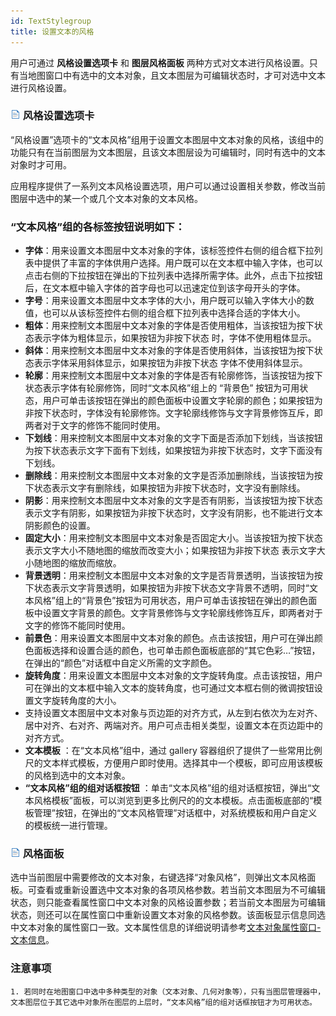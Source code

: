 ```yaml
---
id: TextStylegroup
title: 设置文本的风格
---
```

用户可通过 **风格设置选项卡** 和 **图层风格面板**
两种方式对文本进行风格设置。只有当地图窗口中有选中的文本对象，且文本图层为可编辑状态时，才可对选中文本进行风格设置。

### ![](../../img/read.gif) 风格设置选项卡

“风格设置”选项卡的“文本风格”组用于设置文本图层中文本对象的风格，该组中的功能只有在当前图层为文本图层，且该文本图层设为可编辑时，同时有选中的文本对象时才可用。

应用程序提供了一系列文本风格设置选项，用户可以通过设置相关参数，修改当前图层中选中的某一个或几个文本对象的文本风格。

### “文本风格”组的各标签按钮说明如下：

  * **字体**：用来设置文本图层中文本对象的字体，该标签控件右侧的组合框下拉列表中提供了丰富的字体供用户选择。用户既可以在文本框中输入字体，也可以点击右侧的下拉按钮在弹出的下拉列表中选择所需字体。此外，点击下拉按钮后，在文本框中输入字体的首字母也可以迅速定位到该字母开头的字体。 
  * **字号**：用来设置文本图层中文本字体的大小，用户既可以输入字体大小的数值，也可以从该标签控件右侧的组合框下拉列表中选择合适的字体大小。 
  * **粗体**：用来控制文本图层中文本对象的字体是否使用粗体，当该按钮为按下状态表示字体为粗体显示，如果按钮为非按下状态 时，字体不使用粗体显示。
  * **斜体**：用来控制文本图层中文本对象的字体是否使用斜体，当该按钮为按下状态表示字体采用斜体显示，如果按钮为非按下状态 字体不使用斜体显示。
  * **轮廓**：用来控制文本图层中文本对象的字体是否有轮廓修饰，当该按钮为按下状态表示字体有轮廓修饰，同时“文本风格”组上的 “背景色” 按钮为可用状态，用户可单击该按钮在弹出的颜色面板中设置文字轮廓的颜色；如果按钮为非按下状态时，字体没有轮廓修饰。文字轮廓线修饰与文字背景修饰互斥，即两者对于文字的修饰不能同时使用。
  * **下划线**：用来控制文本图层中文本对象的文字下面是否添加下划线，当该按钮为按下状态表示文字下面有下划线，如果按钮为非按下状态时，文字下面没有下划线。
  * **删除线**：用来控制文本图层中文本对象的文字是否添加删除线，当该按钮为按下状态表示文字有删除线，如果按钮为非按下状态时，文字没有删除线。
  * **阴影**：用来控制文本图层中文本对象的文字是否有阴影，当该按钮为按下状态表示文字有阴影，如果按钮为非按下状态时，文字没有阴影，也不能进行文本阴影颜色的设置。
  * **固定大小**：用来控制文本图层中文本对象是否固定大小。当该按钮为按下状态表示文字大小不随地图的缩放而改变大小；如果按钮为非按下状态 表示文字大小随地图的缩放而缩放。
  * **背景透明**：用来控制文本图层中文本对象的文字是否背景透明，当该按钮为按下状态表示文字背景透明，如果按钮为非按下状态文字背景不透明，同时“文本风格”组上的“背景色”按钮为可用状态，用户可单击该按钮在弹出的颜色面板中设置文字背景的颜色。文字背景修饰与文字轮廓线修饰互斥，即两者对于文字的修饰不能同时使用。
  * **前景色**：用来设置文本图层中文本对象的颜色。点击该按钮，用户可在弹出颜色面板选择和设置合适的颜色，也可单击颜色面板底部的“其它色彩…”按钮，在弹出的“颜色”对话框中自定义所需的文字颜色。 
  * **旋转角度**：用来设置文本图层中文本对象的文字旋转角度。点击该按钮，用户可在弹出的文本框中输入文本的旋转角度，也可通过文本框右侧的微调按钮设置文字旋转角度的大小。
  * 支持设置文本图层中文本对象与页边距的对齐方式，从左到右依次为左对齐、居中对齐、右对齐、两端对齐。用户可点击相关类型，设置文本在页边距中的对齐方式。 
  * **文本模板** ：在“文本风格”组中，通过 gallery 容器组织了提供了一些常用比例尺的文本样式模板，方便用户即时使用。选择其中一个模板，即可应用该模板的风格到选中的文本对象。 
  * **“文本风格”组的组对话框按钮** ：单击“文本风格”组的组对话框按钮，弹出“文本风格模板”面板，可以浏览到更多比例尺的的文本模板。点击面板底部的“模板管理”按钮，在弹出的“文本风格管理”对话框中，对系统模板和用户自定义的模板统一进行管理。

### ![](../../img/read.gif) 风格面板

选中当前图层中需要修改的文本对象，右键选择“对象风格”，则弹出文本风格面板。可查看或重新设置选中文本对象的各项风格参数。若当前文本图层为不可编辑状态，则只能查看属性窗口中文本对象的风格设置参数；若当前文本图层为可编辑状态，则还可以在属性窗口中重新设置文本对象的风格参数。该面板显示信息同选中文本对象的属性窗口一致。文本属性信息的详细说明请参考[文本对象属性窗口-
文本信息](../Interaction/Property)。

### 注意事项

    1. 若同时在地图窗口中选中多种类型的对象（文本对象、几何对象等），只有当图层管理器中，文本图层位于其它选中对象所在图层的上层时，“文本风格”组的组对话框按钮才为可用状态。
  

